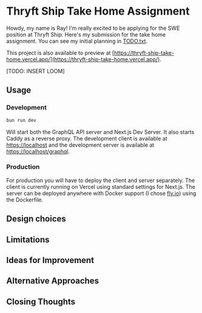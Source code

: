 # Thryft Ship Take Home Assignment

Howdy, my name is Ray! I'm really excited to be applying for the SWE position at Thryft Ship. Here's
my submission for the take home assignment. You can see my initial planning in [TODO.txt](./TODO.txt).

This project is also available to preview at [https://thryft-ship-take-home.vercel.app/](https://thryft-ship-take-home.vercel.app/).

[TODO: INSERT LOOM]

## Usage

### Development

```sh
bun run dev
```

Will start both the GraphQL API server and Next.js Dev Server. It also starts Caddy as a reverse
proxy. The development client is available at [https://localhost](https://localhost) and the development server is available at [https://localhost/graphql](https://localhost/graphql).

### Production

For production you will have to deploy the client and server separately. The client is currently
running on Vercel using standard settings for Next.js. The server can be deployed anywhere with Docker
support (I chose [fly.io](https://fly.io)) using the Dockerfile.

## Design choices

## Limitations

## Ideas for Improvement

## Alternative Approaches

## Closing Thoughts
